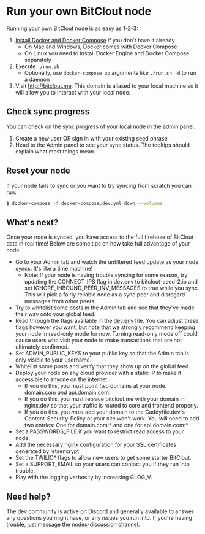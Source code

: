 # Run your own BitClout node

Running your own BitClout node is as easy as 1-2-3:

1. [Install Docker and Docker Compose](https://docs.docker.com/get-docker/) if you don't have it already
    * On Mac and Windows, Docker comes with Docker Compose
    * On Linux you need to install Docker Engine and Docker Compose separately
2. Execute `./run.sh`
    * Optionally, use `docker-compose up` arguments like `./run.sh -d` to run a daemon
3. Visit http://bitclout.me. This domain is aliased to your local machine so it will
   allow you to interact with your local node.

## Check sync progress

You can check on the sync progress of your local node in the admin panel.

1. Create a new user OR sign in with your existing seed phrase
2. Head to the Admin panel to see your sync status. The tooltips should explain what
   most things mean.

## Reset your node

If your node fails to sync or you want to try syncing from scratch you can run:

```bash
$ docker-compose -f docker-compose.dev.yml down --volumes
```
## What's next?
Once your node is synced, you have access to the full firehose of BitClout
data in real time! Below are some tips on how take full advantage of your node.
* Go to your Admin tab and watch the unfiltered feed update as your node
  syncs. It's like a time machine!
  - Note: If your node is having trouble syncing for some reason, try updating
    the CONNECT_IPS flag in dev.env to bitclout-seed-2.io and set
    IGNORE\_INBOUND\_PEER\_INV\_MESSAGES to true while you sync. This will pick
    a fairly reliable node as a sync peer and disregard messages from other
    peers.
* Try to whitelist some posts in the Admin tab and see that they've made their way
  onto your global feed.
* Read through the flags available in the [dev.env](https://github.com/bitclout/run/blob/main/dev.env)
  file. You can adjust these flags however you want, but note that we strongly
  recommend keeping your node in read-only mode for now. Turning read-only mode
  off could cause users who visit your node to make transactions that are not
  ultimately confirmed.
* Set ADMIN\_PUBLIC\_KEYS to your public key so that the Admin tab is only
  visible to your username.
* Whitelist some posts and verify that they show up on the global feed.
* Deploy your node on any cloud provider with a static IP to make it accessible
  to anyone on the internet.
  - If you do this, you must point *two* domains at your node.
    domain.com *and* api.domain.com.
  - If you do this, you must replace bitclout.me with your domain in nginx.dev so
    that your traffic is routed to core and frontend properly.
  - If you do this, you *must* add your domain to the Caddyfile.dev's
    Content-Security-Policy or your site won't work. You will need to add two
    entries: One for domain.com:\* and one for api.domain.com:\*
* Set a PASSWORDS\_FILE if you want to restrict read access to your node.
* Add the necessary nginx configuration for your SSL certificates generated by letsencrypt
* Set the TWILIO\* flags to allow new users to get some starter BitClout.
* Set a SUPPORT\_EMAIL so your users can contact you if they run into trouble.
* Play with the logging verbosity by increasing GLOG\_V.

## Need help?
The dev community is active on Discord and generally available to answer any
questions you might have, or any issues you run into. If you're having trouble, just
message [the nodes-discussion channel](https://discord.com/channels/820740896181452841/835273317773869086/835273503284265002).
